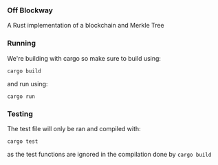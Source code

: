 ### Off Blockway

A Rust implementation of a blockchain and Merkle Tree

### Running

We're building with cargo so make sure to build using:

`cargo build`

and run using:

`cargo run`

### Testing

The test file will only be ran and compiled with:

`cargo test`

as the test functions are ignored in the compilation done by `cargo build`

